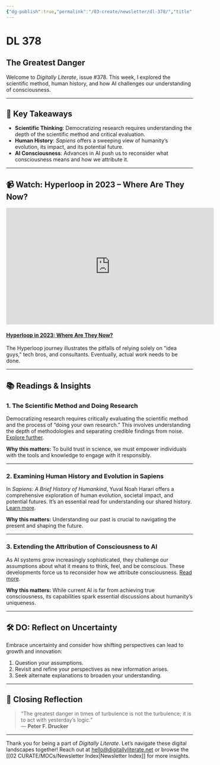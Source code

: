 ```yaml
---
{"dg-publish":true,"permalink":"/03-create/newsletter/dl-378/","title":"The Greatest Danger","tags":["ai-consciousness","human-history","scientific-method","critical-thinking"]}
---
```



# DL 378

## The Greatest Danger

Welcome to _Digitally Literate_, issue #378. This week, I explored the scientific method, human history, and how AI challenges our understanding of consciousness.

---

## 🔖 Key Takeaways
- **Scientific Thinking**: Democratizing research requires understanding the depth of the scientific method and critical evaluation.
- **Human History**: *Sapiens* offers a sweeping view of humanity’s evolution, its impact, and its potential future.
- **AI Consciousness**: Advances in AI push us to reconsider what consciousness means and how we attribute it.

---

## 📹 Watch: Hyperloop in 2023 – Where Are They Now?

<iframe width="560" height="315" src="https://www.youtube.com/embed/tryzj05cpX0?si=dlMJr4rt12NpJoLa" title="YouTube video player" frameborder="0" allow="accelerometer; autoplay; clipboard-write; encrypted-media; gyroscope; picture-in-picture; web-share" allowfullscreen></iframe>

#### [Hyperloop in 2023: Where Are They Now?](https://www.youtube.com/watch?v=tryzj05cpX0)

The Hyperloop journey illustrates the pitfalls of relying solely on "idea guys," tech bros, and consultants. Eventually, actual work needs to be done.

---

## 📚 Readings & Insights

### 1. **The Scientific Method and Doing Research**
Democratizing research requires critically evaluating the scientific method and the process of “doing your own research.” This involves understanding the depth of methodologies and separating credible findings from noise. [Explore further](https://wiobyrne.com/doing-research/).

**Why this matters:** To build trust in science, we must empower individuals with the tools and knowledge to engage with it responsibly.

---

### 2. **Examining Human History and Evolution in Sapiens**
In *Sapiens: A Brief History of Humankind*, Yuval Noah Harari offers a comprehensive exploration of human evolution, societal impact, and potential futures. It’s an essential read for understanding our shared history. [Learn more](https://wiobyrne.com/sapiens/).

**Why this matters:** Understanding our past is crucial to navigating the present and shaping the future.

---

### 3. **Extending the Attribution of Consciousness to AI**
As AI systems grow increasingly sophisticated, they challenge our assumptions about what it means to think, feel, and be conscious. These developments force us to reconsider how we attribute consciousness. [Read more](https://wiobyrne.com/extending-the-attribution-of-consciousness/).

**Why this matters:** While current AI is far from achieving true consciousness, its capabilities spark essential discussions about humanity’s uniqueness.

---

## 🛠️ DO: Reflect on Uncertainty

Embrace uncertainty and consider how shifting perspectives can lead to growth and innovation:
1. Question your assumptions.
2. Revisit and refine your perspectives as new information arises.
3. Seek alternate explanations to broaden your understanding.

---

## 🌟 Closing Reflection

> “The greatest danger in times of turbulence is not the turbulence; it is to act with yesterday’s logic.”  
> — **Peter F. Drucker**

---

Thank you for being a part of _Digitally Literate_. Let’s navigate these digital landscapes together! Reach out at hello@digitallyliterate.net or browse the [[02 CURATE/MOCs/Newsletter Index\|Newsletter Index]] for more insights.
